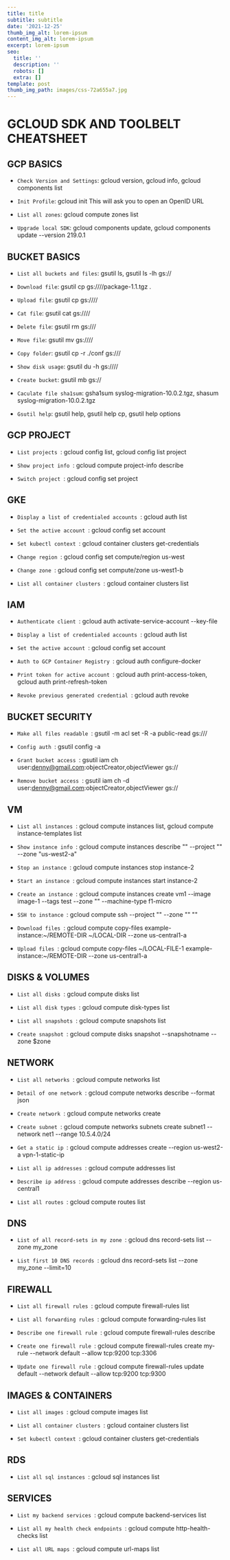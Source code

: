 ```yaml
---
title: title
subtitle: subtitle
date: '2021-12-25'
thumb_img_alt: lorem-ipsum
content_img_alt: lorem-ipsum
excerpt: lorem-ipsum
seo:
  title: ''
  description: ''
  robots: []
  extra: []
template: post
thumb_img_path: images/css-72a655a7.jpg
---
```

# GCLOUD SDK AND TOOLBELT CHEATSHEET

## GCP BASICS

- `Check Version and Settings`: gcloud version, gcloud info, gcloud components list

- `Init Profile`: gcloud init This will ask you to open an OpenID URL

- `List all zones`: gcloud compute zones list

- `Upgrade local SDK`: gcloud components update, gcloud components update --version 219.0.1

## BUCKET BASICS

- `List all buckets and files`: gsutil ls, gsutil ls -lh gs://<bucket-name>

- `Download file`: gsutil cp gs://<bucket-name>/<dir-path>/package-1.1.tgz .

- `Upload file`: gsutil cp <filename> gs://<bucket-name>/<directory>/

- `Cat file`: gsutil cat gs://<bucket-name>/<filepath>/

- `Delete file`: gsutil rm gs://<bucket-name>/<filepath>

- `Move file`: gsutil mv <src-filepath> gs://<bucket-name>/<directory>/<dest-filepath>

- `Copy folder`: gsutil cp -r ./conf gs://<bucket-name>/

- `Show disk usage`: gsutil du -h gs://<bucket-name>/<directory>/

- `Create bucket`: gsutil mb gs://<bucket-name>

- `Caculate file sha1sum`: gsha1sum syslog-migration-10.0.2.tgz, shasum syslog-migration-10.0.2.tgz

- `Gsutil help`: gsutil help, gsutil help cp, gsutil help options

## GCP PROJECT

- `List projects `: gcloud config list, gcloud config list project

- `Show project info `: gcloud compute project-info describe

- `Switch project `: gcloud config set project <project-id>

## GKE

- `Display a list of credentialed accounts `: gcloud auth list

- `Set the active account `: gcloud config set account <ACCOUNT>

- `Set kubectl context `: gcloud container clusters get-credentials <cluster-name>

- `Change region `: gcloud config set compute/region us-west

- `Change zone `: gcloud config set compute/zone us-west1-b

- `List all container clusters `: gcloud container clusters list

## IAM

- `Authenticate client `: gcloud auth activate-service-account --key-file <key-file>

- `Display a list of credentialed accounts `: gcloud auth list

- `Set the active account `: gcloud config set account <ACCOUNT>

- `Auth to GCP Container Registry `: gcloud auth configure-docker

- `Print token for active account `: gcloud auth print-access-token, gcloud auth print-refresh-token

- `Revoke previous generated credential `: gcloud auth <application-default> revoke

## BUCKET SECURITY

- `Make all files readable `: gsutil -m acl set -R -a public-read gs://<bucket-name>/

- `Config auth `: gsutil config -a

- `Grant bucket access `: gsutil iam ch user:denny@gmail.com:objectCreator,objectViewer gs://<bucket-name>

- `Remove bucket access `: gsutil iam ch -d user:denny@gmail.com:objectCreator,objectViewer gs://<bucket-name>

## VM

- `List all instances `: gcloud compute instances list, gcloud compute instance-templates list

- `Show instance info `: gcloud compute instances describe "<instance-name>" --project "<project-name>" --zone "us-west2-a"

- `Stop an instance `: gcloud compute instances stop instance-2

- `Start an instance `: gcloud compute instances start instance-2

- `Create an instance `: gcloud compute instances create vm1 --image image-1 --tags test --zone "<zone>" --machine-type f1-micro

- `SSH to instance `: gcloud compute ssh --project "<project-name>" --zone "<zone-name>" "<instance-name>"

- `Download files `: gcloud compute copy-files example-instance:~/REMOTE-DIR ~/LOCAL-DIR --zone us-central1-a

- `Upload files `: gcloud compute copy-files ~/LOCAL-FILE-1 example-instance:~/REMOTE-DIR --zone us-central1-a

## DISKS & VOLUMES

- `List all disks `: gcloud compute disks list

- `List all disk types `: gcloud compute disk-types list

- `List all snapshots `: gcloud compute snapshots list

- `Create snapshot `: gcloud compute disks snapshot <diskname> --snapshotname <name1> --zone $zone

## NETWORK

- `List all networks `: gcloud compute networks list

- `Detail of one network `: gcloud compute networks describe <network-name> --format json

- `Create network `: gcloud compute networks create <network-name>

- `Create subnet `: gcloud compute networks subnets create subnet1 --network net1 --range 10.5.4.0/24

- `Get a static ip `: gcloud compute addresses create --region us-west2-a vpn-1-static-ip

- `List all ip addresses `: gcloud compute addresses list

- `Describe ip address `: gcloud compute addresses describe <ip-name> --region us-central1

- `List all routes `: gcloud compute routes list

## DNS

- `List of all record-sets in my zone `: gcloud dns record-sets list --zone my_zone

- `List first 10 DNS records `: gcloud dns record-sets list --zone my_zone --limit=10

## FIREWALL

- `List all firewall rules `: gcloud compute firewall-rules list

- `List all forwarding rules `: gcloud compute forwarding-rules list

- `Describe one firewall rule `: gcloud compute firewall-rules describe <rule-name>

- `Create one firewall rule `: gcloud compute firewall-rules create my-rule --network default --allow tcp:9200 tcp:3306

- `Update one firewall rule `: gcloud compute firewall-rules update default --network default --allow tcp:9200 tcp:9300

## IMAGES & CONTAINERS

- `List all images `: gcloud compute images list

- `List all container clusters `: gcloud container clusters list

- `Set kubectl context `: gcloud container clusters get-credentials <cluster-name>

## RDS

- `List all sql instances `: gcloud sql instances list

## SERVICES

- `List my backend services `: gcloud compute backend-services list

- `List all my health check endpoints `: gcloud compute http-health-checks list

- `List all URL maps `: gcloud compute url-maps list

